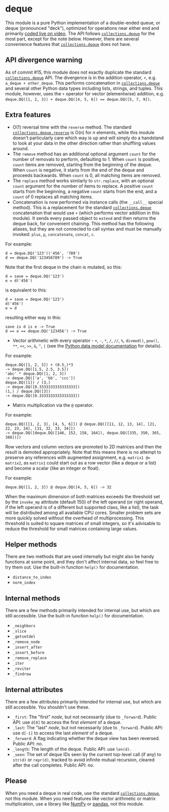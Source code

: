 # deque
This module is a pure Python implementation of a double-ended queue, or deque (pronounced "deck"), optimized for operations near either end and primarily [coded live on video](https://www.youtube.com/playlist?list=PLQ7bGgvf9FtFQ_E4g6Th2F45oY8qUzp65). The API follows [`collections.deque`](https://docs.python.org/3/library/collections.html#collections.deque) for the most part, except for the note below. However, there are several convenience features that [`collections.deque`](https://docs.python.org/3/library/collections.html#collections.deque) does not have.

## API divergence warning
As of commit #15, this module does not exactly duplicate the standard [`collections.deque`](https://docs.python.org/3/library/collections.html#collections.deque) API. The divergence is in the addition operator, `+`, e.g. `a_deque + other_deque`. This performs concatenation in [`collections.deque`](https://docs.python.org/3/library/collections.html#collections.deque) and several other Python data types including lists, strings, and tuples. This module, however, uses the `+` operator for vector (elementwise) addition, e.g. `deque.DQ([1, 2, 3]) + deque.DQ([4, 5, 6]) == deque.DQ([5, 7, 9])`.

## Extra features
* O(1) reversal time with the `reverse` method. The standard [`collections.deque.reverse`](https://docs.python.org/3/library/collections.html#collections.deque.reverse) is O(n) for _n_ elements, while this module doesn't particularly care which way is up and will simply do a handstand to look at your data in the other direction rather than shuffling values around.
* The `remove` method has an additional optional argument `count` for the number of removals to perform, defaulting to 1. When `count` is positive, `count` items are removed, starting from the beginning of the deque. When `count` is negative, it starts from the end of the deque and proceeds backwards. When `count` is 0, all matching items are removed.
* The `replace` method works similarly to `str.replace`, with an optional `count` argument for the number of items to replace. A positive `count` starts from the beginning, a negative `count` starts from the end, and a `count` of 0 replaces all matching items.
* Concatenation is now performed via instance calls (the `__call__` special method). This is a replacement for the standard [`collections.deque`](https://docs.python.org/3/library/collections.html#collections.deque) concatenation that would use `+` (which performs vector addition in this module). It sends every passed object to `extend` and then returns the deque back, for convenient chaining. This method has the following aliases, but they are not connected to call syntax and must be manually invoked: `plus`, `p`, `concatenate`, `concat`, `c`.

For example:

    d = deque.DQ('123')('456', '789')
    d == deque.DQ('123456789') -> True

Note that the first deque in the chain is mutated, so this:

    d = save = deque.DQ('123')
    e = d('456')

is equivalent to this:

    d = save = deque.DQ('123')
    d('456')
    e = d

resulting either way in this:

    save is d is e -> True
    d == e == deque.DQ('123456') -> True
    
* Vector arithmetic with every operator - `+`, `-`, `*`, `/`, `//`, `%`, `divmod()`, `pow()`, `**`, `<<`, `>>`, `&`, `^`, `|` (see the [Python data model documentation](https://docs.python.org/3/reference/datamodel.html#emulating-numeric-types) for details).

For example:

    deque.DQ([1, 2, 3]) + (0.5,)*3
    -> deque.DQ([1.5, 2.5, 3.5])
    'abc' * deque.DQ([1, 2, 3])
    -> deque.DQ(['a', 'bb', 'ccc'])
    deque.DQ([1]) / (3,)
    -> deque.DQ([0.3333333333333333])
    (1,) / deque.DQ([3])
    -> deque.DQ([0.3333333333333333])
    
* Matrix multiplication via the `@` operator.

For example:

    deque.DQ([[1, 2, 3], [4, 5, 6]]) @ deque.DQ([[11, 12, 13, 14], [21, 22, 23, 24], [31, 32, 33, 34]])
    -> deque.DQ([deque.DQ([146, 152, 158, 164]), deque.DQ([335, 350, 365, 380])])

Row vectors and column vectors are promoted to 2D matrices and then the result is demoted appropriately. Note that this means there is no attempt to preserve any references with augmented assignment, e.g. `matrix1 @= matrix2`, as `matrix1` could start out as a row vector (like a deque or a list) and become a scalar (like an integer or float).

For example:

    deque.DQ([1, 2, 3]) @ deque.DQ([4, 5, 6]) -> 32

When the maximum dimension of both matrices exceeds the threshold set by the `invoke_mp` attribute (default 150) of the left operand (or right operand, if the left operand is of a different but supported class, like a list), the task will be distributed among all available CPU cores. Smaller problem sets are more quickly solved without the overhead of multiprocessing. This threshold is suited to square matrices of small integers, so it's advisable to reduce the threshold for small matrices containing large values.

## Helper methods
There are two methods that are used internally but might also be handy functions at some point, and they don't affect internal data, so feel free to try them out. Use the built-in function `help()` for documentation.

* `distance_to_index`
* `norm_index`

## Internal methods
There are a few methods primarily intended for internal use, but which are still accessible. Use the built-in function `help()` for documentation.

* `_neighbors`
* `_slice`
* `_getsetdel`
* `_remove_node`
* `_insert_after`
* `_insert_before`
* `_remove_replace`
* `_iter`
* `_reviter`
* `_findrow`

## Internal attributes
There are a few attributes primarily intended for internal use, but which are still accessible. You shouldn't use these.

* `_first`: The "first" _node_, but not necessarily (due to `_forward`). Public API: use `d[0]` to access the first _element_ of a deque.
* `_last`: The "last" _node_, but not necessarily (due to `_forward`). Public API: use `d[-1]` to access the last _element_ of a deque.
* `_forward`: A flag indicating whether the deque view has been reversed. Public API: no.
* `_length`: The length of the deque. Public API: use `len(d)`.
* `_seen`: The set of deque IDs seen by the current top-level call (if any) to `str(d)` or `repr(d)`, tracked to avoid infinite mutual recursion, cleared after the call completes. Public API: no.

## Please
When you need a deque in real code, use the standard [`collections.deque`](https://docs.python.org/3/library/collections.html#collections.deque), not this module. When you need features like vector arithmetic or matrix multiplication, use a library like [NumPy](http://www.numpy.org/) or [pandas](https://pandas.pydata.org/), not this module.
